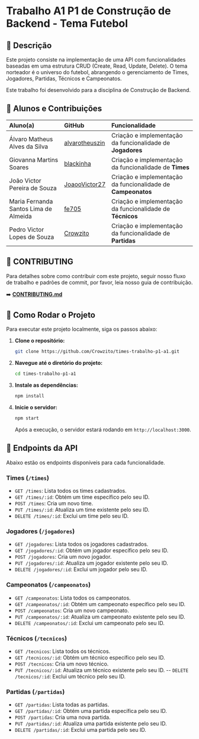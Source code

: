 # Trabalho A1 P1 de Construção de Backend - Tema Futebol

## 📖 Descrição

Este projeto consiste na implementação de uma API com funcionalidades baseadas em uma estrutura CRUD (Create, Read, Update, Delete). O tema norteador é o universo do futebol, abrangendo o gerenciamento de Times, Jogadores, Partidas, Técnicos e Campeonatos.

Este trabalho foi desenvolvido para a disciplina de Construção de Backend.

## 👥 Alunos e Contribuições

| Aluno(a) | GitHub | Funcionalidade |
| :--- | :--- | :--- |
| Álvaro Matheus Alves da Silva | [alvarotheuszin](https://github.com/alvarotheuszin) | Criação e implementação da funcionalidade de **Jogadores** |
| Giovanna Martins Soares | [blackinha](https://github.com/Blackinha) | Criação e implementação da funcionalidade de **Times** |
| João Victor Pereira de Souza | [JoaooVictor27](https://github.com/JoaooVictor27) | Criação e implementação da funcionalidade de **Campeonatos** |
| Maria Fernanda Santos Lima de Almeida| [fe705](https://github.com/fe705) | Criação e implementação da funcionalidade de **Técnicos** |
| Pedro Victor Lopes de Souza | [Crowzito](https://github.com/Crowzito) | Criação e implementação da funcionalidade de **Partidas** |

## 🤝 CONTRIBUTING

Para detalhes sobre como contribuir com este projeto, seguir nosso fluxo de trabalho e padrões de commit, por favor, leia nosso guia de contribuição.

➡️ **[CONTRIBUTING.md](CONTRIBUTING.md)**

## 🚀 Como Rodar o Projeto

Para executar este projeto localmente, siga os passos abaixo:

1.  **Clone o repositório:**
    ```bash
    git clone https://github.com/Crowzito/times-trabalho-p1-a1.git
    ```
2.  **Navegue até o diretório do projeto:**
    ```bash
    cd times-trabalho-p1-a1
    ```
3.  **Instale as dependências:**
    ```bash
    npm install
    ```
4.  **Inicie o servidor:**
    ```bash
    npm start
    ```
    Após a execução, o servidor estará rodando em `http://localhost:3000`.

## 🔌 Endpoints da API

Abaixo estão os endpoints disponíveis para cada funcionalidade.

### **Times** (`/times`)

  - `GET /times`: Lista todos os times cadastrados.
  - `GET /times/:id`: Obtém um time específico pelo seu ID.
  - `POST /times`: Cria um novo time.
  - `PUT /times/:id`: Atualiza um time existente pelo seu ID.
  - `DELETE /times/:id`: Exclui um time pelo seu ID.

### **Jogadores** (`/jogadores`)

  - `GET /jogadores`: Lista todos os jogadores cadastrados.
  - `GET /jogadores/:id`: Obtém um jogador específico pelo seu ID.
  - `POST /jogadores`: Cria um novo jogador.
  - `PUT /jogadores/:id`: Atualiza um jogador existente pelo seu ID.
  - `DELETE /jogadores/:id`: Exclui um jogador pelo seu ID.

### **Campeonatos** (`/campeonatos`)

  - `GET /campeonatos`: Lista todos os campeonatos.
  - `GET /campeonatos/:id`: Obtém um campeonato específico pelo seu ID.
  - `POST /campeonatos`: Cria um novo campeonato.
  - `PUT /campeonatos/:id`: Atualiza um campeonato existente pelo seu ID.
  - `DELETE /campeonatos/:id`: Exclui um campeonato pelo seu ID.

### **Técnicos** (`/tecnicos`)

  - `GET /tecnicos`: Lista todos os técnicos.
  - `GET /tecnicos/:id`: Obtém um técnico específico pelo seu ID.
  - `POST /tecnicos`: Cria um novo técnico.
  - `PUT /tecnicos/:id`: Atualiza um técnico existente pelo seu ID.
    \--   `DELETE /tecnicos/:id`: Exclui um técnico pelo seu ID.

### **Partidas** (`/partidas`)

  - `GET /partidas`: Lista todas as partidas.
  - `GET /partidas/:id`: Obtém uma partida específica pelo seu ID.
  - `POST /partidas`: Cria uma nova partida.
  - `PUT /partidas/:id`: Atualiza uma partida existente pelo seu ID.
  - `DELETE /partidas/:id`: Exclui uma partida pelo seu ID.
